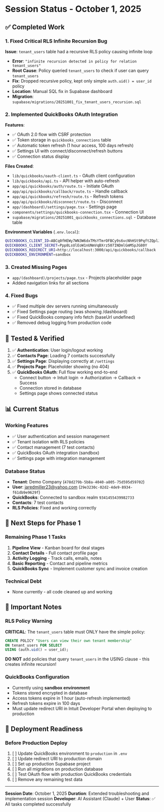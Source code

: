 # Session Status - October 1, 2025

## ✅ Completed Work

### 1. Fixed Critical RLS Infinite Recursion Bug
**Issue**: `tenant_users` table had a recursive RLS policy causing infinite loop
- **Error**: `"infinite recursion detected in policy for relation tenant_users"`
- **Root Cause**: Policy queried `tenant_users` to check if user can query `tenant_users`
- **Fix**: Dropped recursive policy, kept only simple `auth.uid() = user_id` policy
- **Location**: Manual SQL fix in Supabase dashboard
- **Migration**: `supabase/migrations/20251001_fix_tenant_users_recursion.sql`

### 2. Implemented QuickBooks OAuth Integration
**Features**:
- ✅ OAuth 2.0 flow with CSRF protection
- ✅ Token storage in `quickbooks_connections` table
- ✅ Automatic token refresh (1 hour access, 100 days refresh)
- ✅ Settings UI with connect/disconnect/refresh buttons
- ✅ Connection status display

**Files Created**:
- `lib/quickbooks/oauth-client.ts` - OAuth client configuration
- `lib/quickbooks/api.ts` - API helper with auto-refresh
- `app/api/quickbooks/auth/route.ts` - Initiate OAuth
- `app/api/quickbooks/callback/route.ts` - Handle callback
- `app/api/quickbooks/refresh/route.ts` - Refresh tokens
- `app/api/quickbooks/disconnect/route.ts` - Disconnect
- `app/(dashboard)/settings/page.tsx` - Settings page
- `components/settings/quickbooks-connection.tsx` - Connection UI
- `supabase/migrations/20251001_quickbooks_connections.sql` - Database table

**Environment Variables** (`.env.local`):
```bash
QUICKBOOKS_CLIENT_ID=ABCq0fHEWy7WN3W6dxTMsYTmrOFBCy9s6vcNhHSt9PqftZQplJ
QUICKBOOKS_CLIENT_SECRET=Ppp8LsUlEoW1nUNmVqBXrz507INDmlGmMSpJG80Y
QUICKBOOKS_REDIRECT_URI=http://localhost:3000/api/quickbooks/callback
QUICKBOOKS_ENVIRONMENT=sandbox
```

### 3. Created Missing Pages
- `app/(dashboard)/projects/page.tsx` - Projects placeholder page
- Added navigation links for all sections

### 4. Fixed Bugs
- ✅ Fixed multiple dev servers running simultaneously
- ✅ Fixed Settings page routing (was showing /dashboard)
- ✅ Fixed QuickBooks company info fetch (baseUrl undefined)
- ✅ Removed debug logging from production code

## 🧪 Tested & Verified

1. ✅ **Authentication**: User login/logout working
2. ✅ **Contacts Page**: Loading 7 contacts successfully
3. ✅ **Settings Page**: Displaying correctly at `/settings`
4. ✅ **Projects Page**: Placeholder showing (no 404)
5. ✅ **QuickBooks OAuth**: Full flow working end-to-end
   - Connect button → Intuit login → Authorization → Callback → Success
   - Connection stored in database
   - Settings page shows connected status

## 📊 Current Status

### Working Features
- ✅ User authentication and session management
- ✅ Tenant isolation with RLS policies
- ✅ Contact management (7 test contacts)
- ✅ QuickBooks OAuth integration (sandbox)
- ✅ Settings page with integration management

### Database Status
- **Tenant**: Demo Company (`478d279b-5b8a-4040-a805-75d595d59702`)
- **User**: jaredmiller23@yahoo.com (`29e3230c-02d2-4de9-8934-f61db9e9629f`)
- **QuickBooks**: Connected to sandbox realm `9341455439982733`
- **Contacts**: 7 test contacts
- **RLS Policies**: Fixed and working correctly

## 🎯 Next Steps for Phase 1

### Remaining Phase 1 Tasks
1. **Pipeline View** - Kanban board for deal stages
2. **Contact Details** - Full contact profile page
3. **Activity Logging** - Track calls, emails, notes
4. **Basic Reporting** - Contact and pipeline metrics
5. **QuickBooks Sync** - Implement customer sync and invoice creation

### Technical Debt
- None currently - all code cleaned up and working

## 📝 Important Notes

### RLS Policy Warning
**CRITICAL**: The `tenant_users` table must ONLY have the simple policy:
```sql
CREATE POLICY "Users can view their own tenant membership"
ON tenant_users FOR SELECT
USING (auth.uid() = user_id);
```

**DO NOT** add policies that query `tenant_users` in the USING clause - this creates infinite recursion!

### QuickBooks Configuration
- Currently using **sandbox environment**
- Tokens stored encrypted in database
- Access tokens expire in 1 hour (auto-refresh implemented)
- Refresh tokens expire in 100 days
- Must update redirect URI in Intuit Developer Portal when deploying to production

## 🚀 Deployment Readiness

### Before Production Deploy
1. [ ] Update QuickBooks environment to `production` in `.env`
2. [ ] Update redirect URI to production domain
3. [ ] Set up production Supabase project
4. [ ] Run all migrations on production database
5. [ ] Test OAuth flow with production QuickBooks credentials
6. [ ] Remove any remaining test data

---

**Session Date**: October 1, 2025
**Duration**: Extended troubleshooting and implementation session
**Developer**: AI Assistant (Claude) + User
**Status**: ✅ All tasks completed successfully
